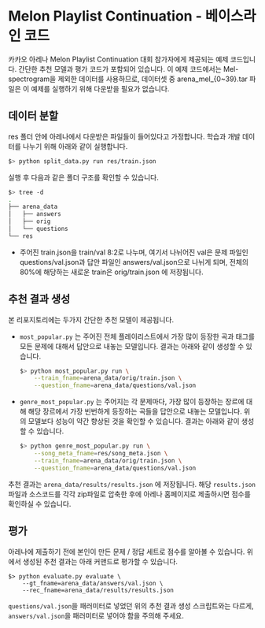 # Melon Playlist Continuation - 베이스라인 코드
카카오 아레나 Melon Playlist Continuation 대회 참가자에게 제공되는 예제 코드입니다. 간단한 추천 모델과 평가 코드가 포함되어 있습니다. 이 예제 코드에서는 Mel-spectrogram을 제외한 데이터를 사용하므로, 데이터셋 중 arena\_mel\_{0~39}.tar 파일은 이 예제를 실행하기 위해 다운받을 필요가 없습니다. 


## 데이터 분할

res 폴더 안에 아레나에서 다운받은 파일들이 들어있다고 가정합니다. 학습과 개발 데이터를 나누기 위해 아래와 같이 실행합니다.

```bash
$> python split_data.py run res/train.json
```

실행 후 다음과 같은 폴더 구조를 확인할 수 있습니다.
	
```bash
$> tree -d
.
├── arena_data
│   ├── answers
│   ├── orig
│   └── questions
└── res
```

- 주어진 train.json을 train/val 8:2로 나누며, 여기서 나뉘어진 val은 문제 파일인 questions/val.json과 답안 파일인 answers/val.json으로 나뉘게 되며, 전체의 80%에 해당하는 새로운 train은 orig/train.json 에 저장됩니다.

## 추천 결과 생성

본 리포지토리에는 두가지 간단한 추천 모델이 제공됩니다. 

- `most_popular.py` 는 주어진 전체 플레이리스트에서 가장 많이 등장한 곡과 태그를 모든 문제에 대해서 답안으로 내놓는 모델입니다. 결과는 아래와 같이 생성할 수 있습니다. 
	
	```bash
	$> python most_popular.py run \
		--train_fname=arena_data/orig/train.json \
		--question_fname=arena_data/questions/val.json 
	```
	
- `genre_most_popular.py` 는 주어지는 각 문제마다, 가장 많이 등장하는 장르에 대해 해당 장르에서 가장 빈번하게 등장하는 곡들을 답안으로 내놓는 모델입니다. 위의 모델보다 성능이 약간 향상된 것을 확인할 수 있습니다. 결과는 아래와 같이 생성할 수 있습니다. 
	
	```bash
	$> python genre_most_popular.py run \
		--song_meta_fname=res/song_meta.json \
		--train_fname=arena_data/orig/train.json \
		--question_fname=arena_data/questions/val.json 
	```
	

추천 결과는 `arena_data/results/results.json` 에 저장됩니다. 해당 `results.json` 파일과 소스코드를 각각 zip파일로 압축한 후에 아레나 홈페이지로 제출하시면 점수를 확인하실 수 있습니다. 


## 평가

아레나에 제출하기 전에 본인이 만든 문제 / 정답 세트로 점수를 알아볼 수 있습니다. 위에서 생성된 추천 결과는 아래 커맨드로 평가할 수 있습니다.
	
```
$> python evaluate.py evaluate \
	--gt_fname=arena_data/answers/val.json \
	--rec_fname=arena_data/results/results.json 
```

`questions/val.json`을 패러미터로 넣었던 위의 추천 결과 생성 스크립트와는 다르게, `answers/val.json`을 패러미터로 넣어야 함을 주의해 주세요. 
